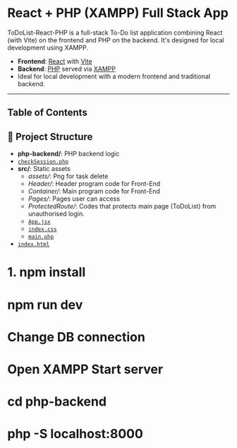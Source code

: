 # React + PHP (XAMPP) Full Stack App

ToDoList-React-PHP is a full-stack To-Do list application combining React (with Vite) on the frontend and PHP on the backend. 
It's designed for local development using XAMPP.

- **Frontend**: [React](https://reactjs.org/) with [Vite](https://vitejs.dev/)
- **Backend**: [PHP](https://www.php.net/) served via [XAMPP](https://www.apachefriends.org/)
- Ideal for local development with a modern frontend and traditional backend.

---
## Table of Contents


## 📁 Project Structure

- **php-backend/**: PHP backend logic
- [`checkSession.php`](https://github.com/Ge0rgeM/ToDoList-React-PHP/blob/main/php-backend/checkSession.php)
- **src/**: Static assets
    - *assets/*: Png for task delete 
    - *Header/*: Header program code for Front-End
    - *Container/*: Main program code for Front-End
    - *Pages/*: Pages user can access
    - *ProtectedRoute/*: Codes that protects main page (ToDoList) from unauthorised login.
    - [`App.jsx`](https://github.com/Ge0rgeM/ToDoList-React-PHP/blob/main/php-backend/checkSession.php)
    - [`index.css`](https://github.com/Ge0rgeM/ToDoList-React-PHP/blob/main/php-backend/checkSession.php)
    - [`main.php`](https://github.com/Ge0rgeM/ToDoList-React-PHP/blob/main/php-backend/checkSession.php)
- [`index.html`](https://github.com/Ge0rgeM/ToDoList-React-PHP/blob/main/php-backend/checkSession.php)

# 1. npm install
# npm run dev

# Change DB connection

# Open XAMPP Start server

# cd php-backend
# php -S localhost:8000